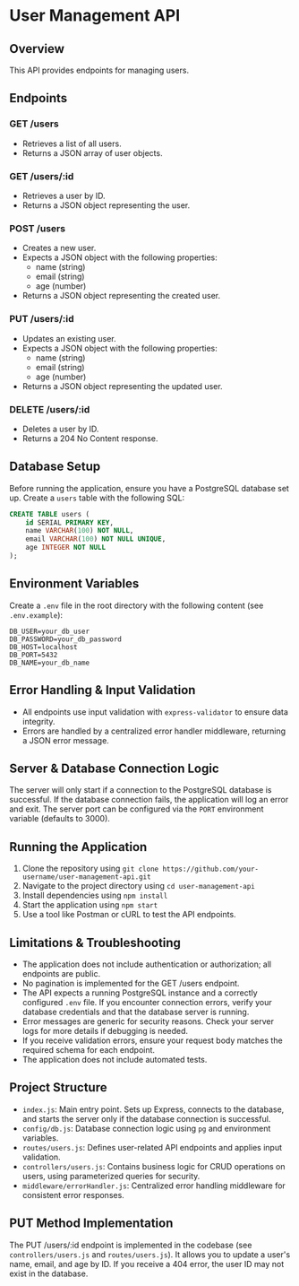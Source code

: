 # User Management API

## Overview

This API provides endpoints for managing users.

## Endpoints

### GET /users

* Retrieves a list of all users.
* Returns a JSON array of user objects.

### GET /users/:id

* Retrieves a user by ID.
* Returns a JSON object representing the user.

### POST /users

* Creates a new user.
* Expects a JSON object with the following properties:
  * name (string)
  * email (string)
  * age (number)
* Returns a JSON object representing the created user.

### PUT /users/:id

* Updates an existing user.
* Expects a JSON object with the following properties:
  * name (string)
  * email (string)
  * age (number)
* Returns a JSON object representing the updated user.

### DELETE /users/:id

* Deletes a user by ID.
* Returns a 204 No Content response.

## Database Setup

Before running the application, ensure you have a PostgreSQL database set up. Create a `users` table with the following SQL:

```sql
CREATE TABLE users (
    id SERIAL PRIMARY KEY,
    name VARCHAR(100) NOT NULL,
    email VARCHAR(100) NOT NULL UNIQUE,
    age INTEGER NOT NULL
);
```

## Environment Variables

Create a `.env` file in the root directory with the following content (see `.env.example`):

```env
DB_USER=your_db_user
DB_PASSWORD=your_db_password
DB_HOST=localhost
DB_PORT=5432
DB_NAME=your_db_name
```

## Error Handling & Input Validation

* All endpoints use input validation with `express-validator` to ensure data integrity.
* Errors are handled by a centralized error handler middleware, returning a JSON error message.

## Server & Database Connection Logic

The server will only start if a connection to the PostgreSQL database is successful. If the database connection fails, the application will log an error and exit. The server port can be configured via the `PORT` environment variable (defaults to 3000).

## Running the Application

1. Clone the repository using `git clone https://github.com/your-username/user-management-api.git`
2. Navigate to the project directory using `cd user-management-api`
3. Install dependencies using `npm install`
4. Start the application using `npm start`
5. Use a tool like Postman or cURL to test the API endpoints.

## Limitations & Troubleshooting

* The application does not include authentication or authorization; all endpoints are public.
* No pagination is implemented for the GET /users endpoint.
* The API expects a running PostgreSQL instance and a correctly configured `.env` file. If you encounter connection errors, verify your database credentials and that the database server is running.
* Error messages are generic for security reasons. Check your server logs for more details if debugging is needed.
* If you receive validation errors, ensure your request body matches the required schema for each endpoint.
* The application does not include automated tests.

## Project Structure

* `index.js`: Main entry point. Sets up Express, connects to the database, and starts the server only if the database connection is successful.
* `config/db.js`: Database connection logic using `pg` and environment variables.
* `routes/users.js`: Defines user-related API endpoints and applies input validation.
* `controllers/users.js`: Contains business logic for CRUD operations on users, using parameterized queries for security.
* `middleware/errorHandler.js`: Centralized error handling middleware for consistent error responses.

## PUT Method Implementation

The PUT /users/:id endpoint is implemented in the codebase (see `controllers/users.js` and `routes/users.js`). It allows you to update a user's name, email, and age by ID. If you receive a 404 error, the user ID may not exist in the database.